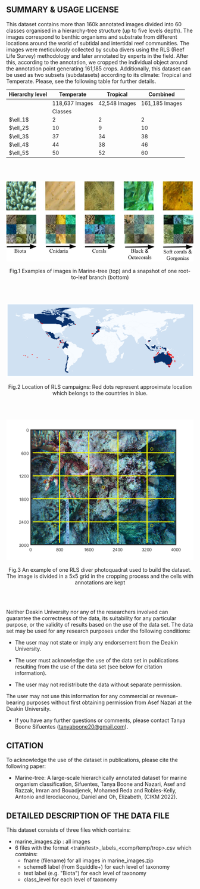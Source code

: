 ## SUMMARY & USAGE LICENSE

This dataset contains more than 160k annotated images divided into 60 classes organised in a hierarchy-tree structure (up to five levels depth). The images correspond to  benthic organisms and substrate from different locations around the world of subtidal and intertidal reef communities. The images were meticulously collected by scuba divers using the RLS (Reef Life Survey) methodology and later annotated by experts in the field. After this, according to the annotation, we cropped the individual object around the annotation point generating 161,185 crops. Additionally, this dataset can be used as two subsets (subdatasets) according to its climate: Tropical and Temperate. Please, see the following table for further details.

<table align="center">
<thead>
  <tr>
    <th>Hierarchy level</th>
    <th>Temperate</th>
    <th>Tropical</th>
    <th>Combined</th>
  </tr>
</thead>
<tbody>
  <tr>
    <td rowspan="2"></td>
    <td>118,637 Images</td>
    <td>42,548 Images</td>
    <td>161,185 Images</td>
  </tr>
  <tr>
    <td colspan="3",align="center">Classes</td>
  </tr>
  <tr>
    <td>$\ell_1$</td>
    <td>2</td>
    <td>2</td>
    <td>2</td>
  </tr>
  <tr>
    <td>$\ell_2$</td>
    <td>10</td>
    <td>9</td>
    <td>10</td>
  </tr>
  <tr>
    <td>$\ell_3$</td>
    <td>37</td>
    <td>34</td>
    <td>38</td>
  </tr>
  <tr>
    <td>$\ell_4$</td>
    <td>44</td>
    <td>38</td>
    <td>46</td>
  </tr>
  <tr>
    <td>$\ell_5$</td>
    <td>50</td>
    <td>52</td>
    <td>60</td>
  </tr>
</tbody>
</table>
<br></br>
<p align="center">
  <img src="/deakin/figures/Fig1_marine.jpg" width="550" title="hover text">
  <figcaption style="text-align: center" >Fig.1 Examples of images in Marine-tree (top) and a snapshot of one root-to-leaf branch (bottom) </figcaption>
</p>

<br></br>

<p align="center">
  <img src="/deakin/figures/world_map.png" width="550" title="hover text">
  <figcaption style="text-align: center" >Fig.2 Location of RLS campaigns: Red dots represent approximate location which belongs to the countries in  blue. </figcaption>
</p>

<br></br>

<p align="center">
  <img src="/deakin/figures/annotation_process.png" width="550" title="hover text">
  <figcaption style="text-align: center" >Fig.3 An example of one RLS diver photoquadrat used to build the dataset. The image is divided in a 5x5 grid in the cropping process and the cells with annotations are kept</figcaption>
</p>

<br></br>

Neither Deakin University nor any of the researchers involved can guarantee the correctness of the data, its suitability for any particular purpose, or the validity of results based on the use of the data set. The data set may be used for any research purposes under the following conditions:

* The user may not state or imply any endorsement from the Deakin University.

* The user must acknowledge the use of the data set in publications resulting from the use of the data set (see below for citation information).

* The user may not redistribute the data without separate permission.

The user may not use this information for any commercial or revenue-bearing purposes without first obtaining permission from Asef Nazari at the Deakin University.

* If you have any further questions or comments, please contact Tanya Boone Sifuentes (tanyaboone20@gmail.com).

## CITATION

To acknowledge the use of the dataset in publications, please cite the following paper:

* Marine-tree: A large-scale hierarchically annotated dataset for marine organism classification, Sifuentes, Tanya Boone and Nazari, Asef and Razzak, Imran and Bouadjenek, Mohamed Reda and Robles-Kelly, Antonio and Ierodiaconou, Daniel and Oh, Elizabeth, (CIKM 2022).


## DETAILED DESCRIPTION OF THE DATA FILE

This dataset consists of three files which contains:

* marine_images.zip : all images
* 6 files with the format <train/test>\_labels\_<comp/temp/trop>.csv which contains:
  * fname (filename) for all images in marine_images.zip
  * scheme8 label (from Squiddle+) for each level of taxonomy
  * text label (e.g. "Biota") for each level of taxonomy
  * class_level for each level of taxonomy


